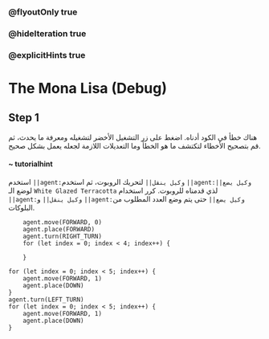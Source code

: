 ### @flyoutOnly true
### @hideIteration true
### @explicitHints true

# The Mona Lisa (Debug)

## Step 1
هناك خطأ في الكود أدناه. اضغط على زر التشغيل الأخضر لتشغيله ومعرفة ما يحدث، ثم قم بتصحيح الأخطاء لتكتشف ما هو الخطأ وما التعديلات اللازمة لجعله يعمل بشكل صحيح.

#### ~ tutorialhint  
استخدم ``||agent:وكيل ينقل||`` لتحريك الروبوت، ثم استخدم ``||agent:وكيل يضع||`` لوضع الـ `White Glazed Terracotta` لذي قدمناه للروبوت. كرر استخدام ``||agent:وكيل ينقل||`` و ``||agent:وكيل يضع||`` حتى يتم وضع العدد المطلوب من البلوكات.

```ghost
    agent.move(FORWARD, 0)
    agent.place(FORWARD)
    agent.turn(RIGHT_TURN)
    for (let index = 0; index < 4; index++) {
    	
    }
```
```template
for (let index = 0; index < 5; index++) {
    agent.move(FORWARD, 1)
    agent.place(DOWN)
}
agent.turn(LEFT_TURN)
for (let index = 0; index < 5; index++) {
    agent.move(FORWARD, 1)
    agent.place(DOWN)    	
}
```
```package
```
